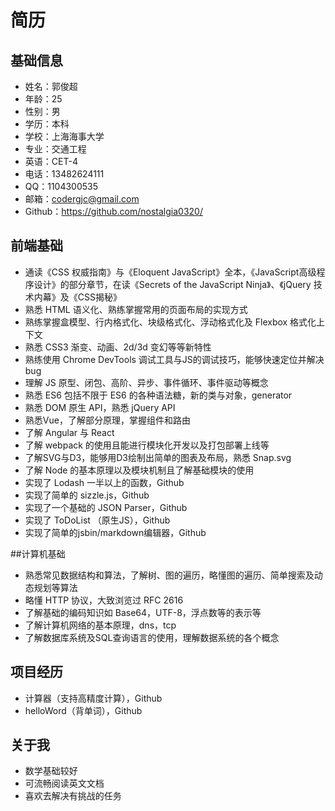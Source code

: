 # 简历

## 基础信息
* 姓名：郭俊超
* 年龄：25
* 性别：男
* 学历：本科
* 学校：上海海事大学
* 专业：交通工程
* 英语：CET-4
* 电话：13482624111
* QQ：1104300535
* 邮箱：codergjc@gmail.com
* Github：https://github.com/nostalgia0320/

## 前端基础

* 通读《CSS 权威指南》与《Eloquent JavaScript》全本，《JavaScript高级程序设计》的部分章节，在读《Secrets of the JavaScript Ninja》、《jQuery 技术内幕》及《CSS揭秘》
* 熟悉 HTML 语义化、熟练掌握常用的页面布局的实现方式
* 熟练掌握盒模型、行内格式化、块级格式化、浮动格式化及 Flexbox 格式化上下文
* 熟悉 CSS3 渐变、动画、2d/3d 变幻等等新特性
* 熟练使用 Chrome DevTools 调试工具与JS的调试技巧，能够快速定位并解决bug
* 理解 JS 原型、闭包、高阶、异步、事件循环、事件驱动等概念
* 熟悉 ES6 包括不限于 ES6 的各种语法糖，新的类与对象，generator
* 熟悉 DOM 原生 API，熟悉 jQuery API
* 熟悉Vue，了解部分原理，掌握组件和路由
* 了解 Angular 与 React
* 了解 webpack 的使用且能进行模块化开发以及打包部署上线等
* 了解SVG与D3，能够用D3绘制出简单的图表及布局，熟悉 Snap.svg
* 了解 Node 的基本原理以及模块机制且了解基础模块的使用
* 实现了 Lodash 一半以上的函数，Github
* 实现了简单的 sizzle.js，Github
* 实现了一个基础的 JSON Parser，Github
* 实现了 ToDoList （原生JS），Github
* 实现了简单的jsbin/markdown编辑器，Github

##计算机基础
  
* 熟悉常见数据结构和算法，了解树、图的遍历，略懂图的遍历、简单搜索及动态规划等算法
* 略懂 HTTP 协议，大致浏览过 RFC 2616
* 了解基础的编码知识如 Base64，UTF-8，浮点数等的表示等
* 了解计算机网络的基本原理，dns，tcp
* 了解数据库系统及SQL查询语言的使用，理解数据系统的各个概念
  

## 项目经历

* 计算器（支持高精度计算），Github
* helloWord（背单词），Github

## 关于我

* 数学基础较好
* 可流畅阅读英文文档
* 喜欢去解决有挑战的任务


